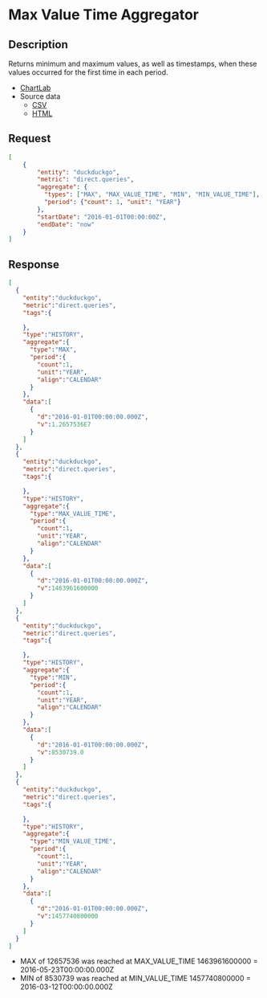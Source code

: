 # Max Value Time Aggregator

## Description

Returns minimum and maximum values, as well as timestamps, when these values occurred for the first time in each period.

* [ChartLab](https://apps.axibase.com/chartlab/2350319f)
* Source data
  * [CSV](https://duckduckgo.com/traffic_data/direct.csv)
  * [HTML](https://duckduckgo.com/traffic.html)

## Request

```json
[
    {
        "entity": "duckduckgo",
        "metric": "direct.queries",
        "aggregate": {
          "types": ["MAX", "MAX_VALUE_TIME", "MIN", "MIN_VALUE_TIME"],
          "period": {"count": 1, "unit": "YEAR"}
        },
        "startDate": "2016-01-01T00:00:00Z",
        "endDate": "now"
    }
]
```

## Response

```json
[
  {
    "entity":"duckduckgo",
    "metric":"direct.queries",
    "tags":{

    },
    "type":"HISTORY",
    "aggregate":{
      "type":"MAX",
      "period":{
        "count":1,
        "unit":"YEAR",
        "align":"CALENDAR"
      }
    },
    "data":[
      {
        "d":"2016-01-01T00:00:00.000Z",
        "v":1.2657536E7
      }
    ]
  },
  {
    "entity":"duckduckgo",
    "metric":"direct.queries",
    "tags":{

    },
    "type":"HISTORY",
    "aggregate":{
      "type":"MAX_VALUE_TIME",
      "period":{
        "count":1,
        "unit":"YEAR",
        "align":"CALENDAR"
      }
    },
    "data":[
      {
        "d":"2016-01-01T00:00:00.000Z",
        "v":1463961600000
      }
    ]
  },
  {
    "entity":"duckduckgo",
    "metric":"direct.queries",
    "tags":{

    },
    "type":"HISTORY",
    "aggregate":{
      "type":"MIN",
      "period":{
        "count":1,
        "unit":"YEAR",
        "align":"CALENDAR"
      }
    },
    "data":[
      {
        "d":"2016-01-01T00:00:00.000Z",
        "v":8530739.0
      }
    ]
  },
  {
    "entity":"duckduckgo",
    "metric":"direct.queries",
    "tags":{

    },
    "type":"HISTORY",
    "aggregate":{
      "type":"MIN_VALUE_TIME",
      "period":{
        "count":1,
        "unit":"YEAR",
        "align":"CALENDAR"
      }
    },
    "data":[
      {
        "d":"2016-01-01T00:00:00.000Z",
        "v":1457740800000
      }
    ]
  }
]
```

* MAX of 12657536 was reached at MAX_VALUE_TIME 1463961600000 = 2016-05-23T00:00:00.000Z
* MIN of 8530739 was reached at MIN_VALUE_TIME 1457740800000 = 2016-03-12T00:00:00.000Z
